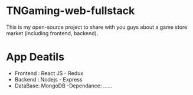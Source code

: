# TNGaming-web-fullstack
This is my open-source project to share with you guys about a game store market (including frontend, backend).

# App Deatils
- Frontend : React JS - Redux 
- Backend : Nodejs - Express
- DataBase: MongoDB
-Dependance: 
 ......
